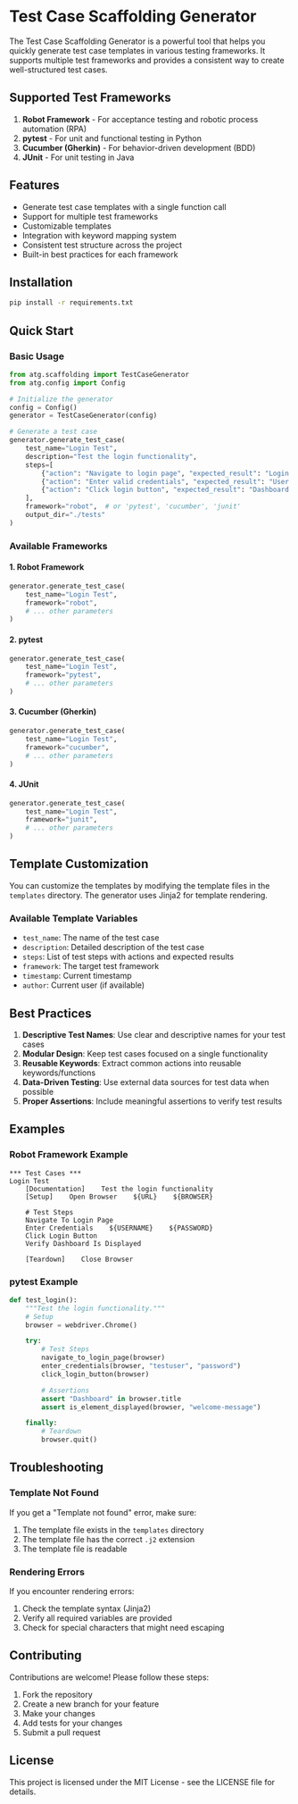 # Test Case Scaffolding Generator

The Test Case Scaffolding Generator is a powerful tool that helps you quickly generate test case templates in various testing frameworks. It supports multiple test frameworks and provides a consistent way to create well-structured test cases.

## Supported Test Frameworks

1. **Robot Framework** - For acceptance testing and robotic process automation (RPA)
2. **pytest** - For unit and functional testing in Python
3. **Cucumber (Gherkin)** - For behavior-driven development (BDD)
4. **JUnit** - For unit testing in Java

## Features

- Generate test case templates with a single function call
- Support for multiple test frameworks
- Customizable templates
- Integration with keyword mapping system
- Consistent test structure across the project
- Built-in best practices for each framework

## Installation

```bash
pip install -r requirements.txt
```

## Quick Start

### Basic Usage

```python
from atg.scaffolding import TestCaseGenerator
from atg.config import Config

# Initialize the generator
config = Config()
generator = TestCaseGenerator(config)

# Generate a test case
generator.generate_test_case(
    test_name="Login Test",
    description="Test the login functionality",
    steps=[
        {"action": "Navigate to login page", "expected_result": "Login page should be displayed"},
        {"action": "Enter valid credentials", "expected_result": "User should be logged in"},
        {"action": "Click login button", "expected_result": "Dashboard should be displayed"}
    ],
    framework="robot",  # or 'pytest', 'cucumber', 'junit'
    output_dir="./tests"
)
```

### Available Frameworks

#### 1. Robot Framework

```python
generator.generate_test_case(
    test_name="Login Test",
    framework="robot",
    # ... other parameters
)
```

#### 2. pytest

```python
generator.generate_test_case(
    test_name="Login Test",
    framework="pytest",
    # ... other parameters
)
```

#### 3. Cucumber (Gherkin)

```python
generator.generate_test_case(
    test_name="Login Test",
    framework="cucumber",
    # ... other parameters
)
```

#### 4. JUnit

```python
generator.generate_test_case(
    test_name="Login Test",
    framework="junit",
    # ... other parameters
)
```

## Template Customization

You can customize the templates by modifying the template files in the `templates` directory. The generator uses Jinja2 for template rendering.

### Available Template Variables

- `test_name`: The name of the test case
- `description`: Detailed description of the test case
- `steps`: List of test steps with actions and expected results
- `framework`: The target test framework
- `timestamp`: Current timestamp
- `author`: Current user (if available)

## Best Practices

1. **Descriptive Test Names**: Use clear and descriptive names for your test cases
2. **Modular Design**: Keep test cases focused on a single functionality
3. **Reusable Keywords**: Extract common actions into reusable keywords/functions
4. **Data-Driven Testing**: Use external data sources for test data when possible
5. **Proper Assertions**: Include meaningful assertions to verify test results

## Examples

### Robot Framework Example

```robot
*** Test Cases ***
Login Test
    [Documentation]    Test the login functionality
    [Setup]    Open Browser    ${URL}    ${BROWSER}

    # Test Steps
    Navigate To Login Page
    Enter Credentials    ${USERNAME}    ${PASSWORD}
    Click Login Button
    Verify Dashboard Is Displayed

    [Teardown]    Close Browser
```

### pytest Example

```python
def test_login():
    """Test the login functionality."""
    # Setup
    browser = webdriver.Chrome()

    try:
        # Test Steps
        navigate_to_login_page(browser)
        enter_credentials(browser, "testuser", "password")
        click_login_button(browser)

        # Assertions
        assert "Dashboard" in browser.title
        assert is_element_displayed(browser, "welcome-message")

    finally:
        # Teardown
        browser.quit()
```

## Troubleshooting

### Template Not Found

If you get a "Template not found" error, make sure:
1. The template file exists in the `templates` directory
2. The template file has the correct `.j2` extension
3. The template file is readable

### Rendering Errors

If you encounter rendering errors:
1. Check the template syntax (Jinja2)
2. Verify all required variables are provided
3. Check for special characters that might need escaping

## Contributing

Contributions are welcome! Please follow these steps:

1. Fork the repository
2. Create a new branch for your feature
3. Make your changes
4. Add tests for your changes
5. Submit a pull request

## License

This project is licensed under the MIT License - see the LICENSE file for details.
